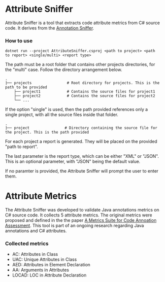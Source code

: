 Attribute Sniffer
==================

Attribute Sniffer is a tool that extracts code attribute metrics from C# source code. It derives from the [Annotation Sniffer](https://github.com/phillima/asniffer). 


### How to use

```
dotnet run --project AttributeSniffer.csproj <path to project> <path to report> <single/multi> <report type>
```

The path must be a root folder that contains other projects directories, for the "multi" case. 
Follow the directory arrangement below.

    .
    ├── projects                # Root directory for projects. This is the path to be provided
        ├── project1            # Contains the source files for project1
        ├── project2            # Contains the source files for project2
        └── ...         

If the option "single" is used, then the path provided references only a single project, with all the source files inside that folder. 

    .
    ├── project                # Directory containing the source file for the project. This is the path provided
      

For each project a report is generated. They will be placed on the provided "path to report".

The last parameter is the report type, which can be either "XML" or "JSON". This is an optional parameter, with "JSON" being the default value. 

If no paramter is provided, the Attribute Sniffer will prompt the user to enter them.

Attribute Metrics
==================

The Attribute Sniffer was developed to validate Java annotations metrics on C# source code. It collects 5 attribute metrics. The original metrics were proposed and defined in the the paper
[A Metrics Suite for Code Annoation Assessment](https://www.sciencedirect.com/science/article/pii/S016412121730273X). This tool is part of an ongoing research regarding Java annotations and C# attributes.

### Collected metrics

* AC: Attributes in Class
* UAC: Unique Attributes in Class
* AED: Attributes in Element Declaration
* AA: Arguments in Attributes
* LOCAD: LOC in Attribute Declaration

